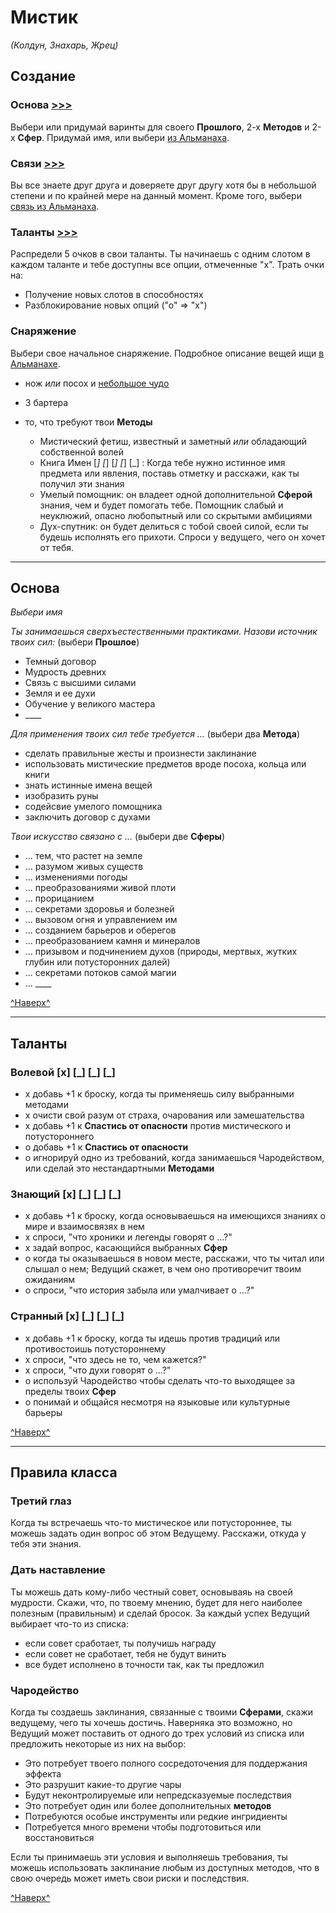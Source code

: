 # Мистик <a name="top"></a>

_(Колдун, Знахарь, Жрец)_

## Создание

### **Основа** [>>>](#basics)

Выбери или придумай варинты для своего **Прошлого**, 2-х **Методов** и 2-х **Сфер**. Придумай имя, или выбери [из Альманаха](./almanac.md#names).

### **Связи** [>>>](./almanac.md#bonds)

Вы все знаете друг друга и доверяете друг другу хотя бы в небольшой степени и по крайней мере на данный момент. Кроме того, выбери [связь из Альманаха](./almanac.md#bonds).

### **Таланты** [>>>](#abilities)

Распредели 5 очков в свои таланты. Ты начинаешь с одним слотом в каждом таланте и тебе доступны все опции, отмеченные "х". Трать очки на:

- Получение новых слотов в способностях
- Разблокирование новых опций ("о" => "х")

### **Снаряжение**

Выбери свое начальное снаряжение. Подробное описание вещей ищи [в Альманахе](./almanac.md#items).

- нож _или_ посох и [небольшое чудо](./almanac.md#wonders)
- 3 бартера
- то, что требуют твои **Методы**

    - Мистический фетиш, известный и заметный _или_ обладающий собственной волей
    - Книга Имен [_] [_] [_] [_] [_] : Когда тебе нужно истинное имя предмета или явления, поставь отметку и расскажи, как ты получил эти знания
    - Умелый помощник: он владеет одной дополнительной **Сферой** знания, чем и будет помогать тебе. Помощник слабый и неуклюжий, опасно любопытный или со скрытыми амбициями
    - Дух-спутник: он будет делиться с тобой своей силой, если ты будешь исполнять его прихоти. Спроси у ведущего, чего он хочет от тебя.

---

<a name="basics"></a>
## Основа

_Выбери имя_

_Ты занимаешься сверхъестественными практиками. Назови источник твоих сил:_ (выбери **Прошлое**)

- Темный договор
- Мудрость древних
- Связь с высшими силами
- Земля и ее духи
- Обучение у великого мастера
- \_\_\_\_

_Для применения твоих сил тебе требуется ..._ (выбери два **Метода**)

- сделать правильные жесты и произнести заклинание
- использовать мистические предметов вроде посоха, кольца или книги
- знать истинные имена вещей
- изобразить руны
- содейсвие умелого помощника
- заключить договор с духами

_Твои искусство связано с ..._ (выбери две **Сферы**)

- ... тем, что растет на земле
- ... разумом живых существ
- ... изменениями погоды
- ... преобразованиями живой плоти
- ... прорицанием
- ... секретами здоровья и болезней
- ... вызовом огня и управлением им
- ... созданием барьеров и оберегов
- ... преобразованием камня и минералов
- ... призывом и подчинением духов (природы, мертвых, жутких глубин или потусторонних далей)
- ... секретами потоков самой магии
- ... \_\_\_\_

[^Наверх^](#top)

---

<a name="abilities"></a>
## Таланты

### **Волевой** [x] [\_] [\_] [\_]

- х добавь +1 к броску, когда ты применяешь силу выбранными методами
- х очисти свой разум от страха, очарования или замешательства
- х добавь +1 к **Спастись от опасности** против мистического и потустороннего
- о добавь +1 к **Спастись от опасности**
- о игнорируй одно из требований, когда занимаешься Чародейством, или сделай это нестандартными **Методами**

### **Знающий** [x] [\_] [\_] [\_]

- х добавь +1 к броску, когда основываешься на имеющихся знаниях о мире и взаимосвязях в нем
- х спроси, "что хроники и легенды говорят о ...?"
- х задай вопрос, касающийся выбранных **Сфер**
- о когда ты оказываешься в новом месте, расскажи, что ты читал или слышал о нем; Ведущий скажет, в чем оно противоречит твоим ожиданиям
- о спроси, "что история забыла или умалчивает о ...?"

### **Странный** [x] [\_] [\_] [\_]

- х добавь +1 к броску, когда ты идешь против традиций или противостоишь потустороннему
- х спроси, "что здесь не то, чем кажется?"
- х спроси, "что духи говорят о ...?"
- о используй Чародейство чтобы сделать что-то выходящее за пределы твоих **Сфер**
- о понимай и общайся несмотря на языковые или культурные барьеры

[^Наверх^](#top)

---

## Правила класса

### Третий глаз

Когда ты встречаешь что-то мистическое или потустороннее, ты можешь задать один вопрос об этом Ведущему. Расскажи, откуда у тебя эти знания.

### Дать наставление

Ты можешь дать кому-либо честный совет, основываяь на своей мудрости. Скажи, что, по твоему мнению, будет для него наиболее полезным (правильным) и сделай бросок. За каждый успех Ведущий выбирает что-то из списка:

- если совет сработает, ты получишь награду
- если совет не сработает, тебя не будут винить
- все будет исполнено в точности так, как ты предложил

### Чародейство

Когда ты создаешь заклинания, связанные с твоими **Сферами**, скажи ведущему, чего ты хочешь достичь. Наверняка это возможно, но Ведущий может поставить от одного до трех условий из списка или предложить некоторые из них на выбор:

- Это потребует твоего полного сосредоточения для поддержания эффекта
- Это разрушит какие-то другие чары
- Будут неконтролируемые или непредсказуемые последствия
- Это потребует один или более дополнительных **методов**
- Потребуются особые инструменты или редкие ингридиенты
- Потребуется много времени чтобы подготовиться или восстановиться

Если ты принимаешь эти условия и выполняешь требования, ты можешь использовать заклинание любым из доступных методов, что в свою очередь может иметь свои риски и последствия.

[^Наверх^](#top)
